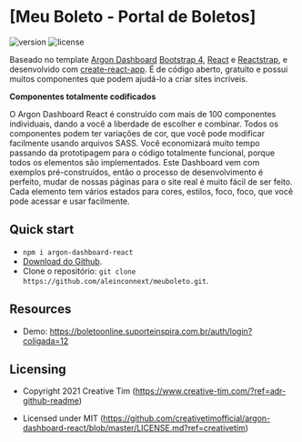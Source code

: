# [Meu Boleto - Portal de Boletos]

![version](https://img.shields.io/badge/version-1.2.1-blue.svg) ![license](https://img.shields.io/badge/license-MIT-blue.svg) 

Baseado no template [Argon Dashboard](https://github.com/creativetimofficial/argon-dashboard-react)  [Bootstrap 4](https://getbootstrap.com/?ref=creativetim), [React](https://reactjs.org/?ref=creativetim) e [Reactstrap](https://reactstrap.github.io/?ref=creativetim), e desenvolvido com [create-react-app](https://facebook.github.io/create-react-app/?ref=creativetim). É de código aberto, gratuito e possui muitos componentes que podem ajudá-lo a criar sites incríveis.

**Componentes totalmente codificados**

O Argon Dashboard React é construído com mais de 100 componentes individuais, dando a você a liberdade de escolher e combinar. Todos os componentes podem ter variações de cor, que você pode modificar facilmente usando arquivos SASS. Você economizará muito tempo passando da prototipagem para o código totalmente funcional, porque todos os elementos são implementados. Este Dashboard vem com exemplos pré-construídos, então o processo de desenvolvimento é perfeito, mudar de nossas páginas para o site real é muito fácil de ser feito. Cada elemento tem vários estados para cores, estilos, foco, foco, que você pode acessar e usar facilmente.

## Quick start

- `npm i argon-dashboard-react`
- [Download do Github](https://github.com/aleinconnext/meuboleto/archive/refs/heads/master.zip).
- Clone o repositório: `git clone https://github.com/aleinconnext/meuboleto.git`.

## Resources

- Demo: <https://boletoonline.suporteinspira.com.br/auth/login?coligada=12>

## Licensing

- Copyright 2021 Creative Tim (https://www.creative-tim.com/?ref=adr-github-readme)

- Licensed under MIT (https://github.com/creativetimofficial/argon-dashboard-react/blob/master/LICENSE.md?ref=creativetim)